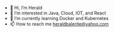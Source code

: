 - 👋 Hi, I’m Herald
- 👀 I’m interested in Java, Cloud, IOT, and React
- 🌱 I’m currently learning Docker and Kubernetes
- 📫 How to reach me heraldbalerite@yahoo.com


<!---
heralddsb/heralddsb is a ✨ special ✨ repository because its `README.md` (this file) appears on your GitHub profile.
You can click the Preview link to take a look at your changes.
--->
